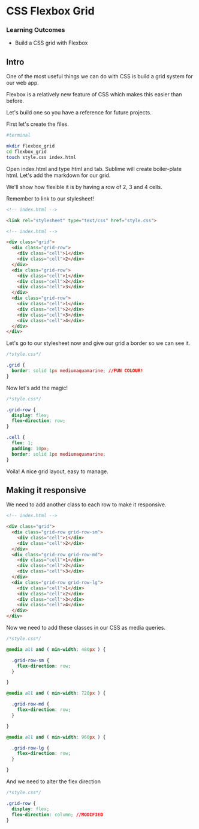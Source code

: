# CSS Flexbox Grid

### Learning Outcomes

- Build a CSS grid with Flexbox

## Intro

One of the most useful things we can do with CSS is build a grid system for our web app.

Flexbox is a relatively new feature of CSS which makes this easier than before.

Let's build one so you have a reference for future projects.

First let's create the files.

```bash
#terminal

mkdir flexbox_grid
cd flexbox_grid
touch style.css index.html
```

Open index.html and type html and tab. Sublime will create boiler-plate html. Let's add the markdown for our grid.

We'll show how flexible it is by having a row of 2, 3 and 4 cells. 

Remember to link to our stylesheet!

```html
<!-- index.html -->

<link rel="stylesheet" type="text/css" href="style.css">
```


```html
<!-- index.html -->

<div class="grid">
  <div class="grid-row">
    <div class="cell">1</div>
    <div class="cell">2</div>
  </div>
  <div class="grid-row">
    <div class="cell">1</div>
    <div class="cell">2</div>
    <div class="cell">3</div>
  </div>
  <div class="grid-row">
    <div class="cell">1</div>
    <div class="cell">2</div>
    <div class="cell">3</div>
    <div class="cell">4</div>
  </div>
</div>
```

Let's go to our stylesheet now and give our grid a border so we can see it.

```css
/*style.css*/

.grid {
  border: solid 1px mediumaquamarine; //FUN COLOUR!
}

```

Now let's add the magic!

```css
/*style.css*/

.grid-row {
  display: flex;
  flex-direction: row;
}

.cell {
  flex: 1;
  padding: 10px;
  border: solid 1px mediumaquamarine;
}
```

Voila! A nice grid layout, easy to manage. 

## Making it responsive

We need to add another class to each row to make it responsive.

```html
<!-- index.html -->

<div class="grid">
  <div class="grid-row grid-row-sm">
    <div class="cell">1</div>
    <div class="cell">2</div>
  </div>
  <div class="grid-row grid-row-md">
    <div class="cell">1</div>
    <div class="cell">2</div>
    <div class="cell">3</div>
  </div>
  <div class="grid-row grid-row-lg">
    <div class="cell">1</div>
    <div class="cell">2</div>
    <div class="cell">3</div>
    <div class="cell">4</div>
  </div>
</div>

```

Now we need to add these classes in our CSS as media queries. 

```css
/*style.css*/

@media all and ( min-width: 480px ) {

  .grid-row-sm {
    flex-direction: row;
  }

}

@media all and ( min-width: 720px ) {

  .grid-row-md {
    flex-direction: row;
  }

}

@media all and ( min-width: 960px ) {

  .grid-row-lg {
    flex-direction: row;
  }

}
```

And we need to alter the flex direction 

```css
/*style.css*/

.grid-row {
  display: flex;
  flex-direction: column; //MODIFIED
}

```
